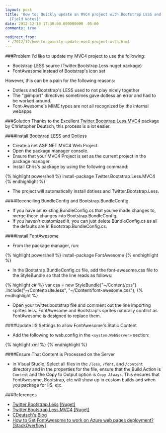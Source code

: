 ```yaml
---
layout: post
title: 'How to: Quickly update an MVC4 project with Bootstrap LESS and FontAwesome
  [Field Notes]'
date: 2012-12-10 17:30:00.000000000 -05:00
comments: true

redirect_from:
 - /2012/12/how-to-quickly-update-mvc4-project-with.html
---
```

###Problem
I'd like to update my MVC4 project to use the following:

* Bootstrap LESS source (Twitter.Bootstrap.Less nuget package)
* FontAwesome instead of Bootstrap's icon set

However, this can be a pain for the following reasons:

* Dotless and Bootstrap's LESS used to not play nicely together
* The "@import" directives sometimes gave dotless an error and had to be worked around.
* Font-Awesome's MIME types are not all recognized by the internal webapps

###Solution
Thanks to the Excellent [Twitter.Bootstrap.Less.MVC4](https://nuget.org/packages/Twitter.Bootstrap.Less.MVC4) package by Christopher Deutsch, this process is a lot easier.

####Install Bootstrap LESS and Dotless

* Create a net ASP.NET MVC4 Web Project.
* Open the package manager console.
* Ensure that your MVC4 Project is set as the current project in the package manager
* Install Chris's package by using the following command: 

{% highlight powershell %}
install-package Twitter.Bootstrap.Less.MVC4
{% endhighlight %}

* The project will automatically install dotless and Twitter.Bootstrap.Less.</ul>

####Reconciling BundleConfig and Bootstrap.BundleConfig

* If you have an existing BundleConfig.cs that you've made changes to, merge those changes into Bootstrap.BundleConfig.
* If you haven't customized it, you can just delete BundleConfig.cs as all the defaults are in Bootstrap.BundleConfig.cs.

####Install FontAwesome

* From the package manager, run: 

{% highlight powershell %}
install-package FontAwesome
{% endhighlight %}

* In the Bootstrap.BundleConfig.cs file, add the font-awesome.css file to the StyleBundle so that the line reads as follows:

{% highlight c# %}
var css = new StyleBundle("~/Content/css")
   .Include("~/Content/site.less", "~/Content/font-awesome.css");
{% endhighlight %}

* Open your twitter.bootstrap file and comment out the line importing sprites.less. FontAwesome and Bootstrap's sprites naturally conflict as FontAwesome is designed to replace them.

####Update IIS Settings to allow FontAwesome's Static Content
* Add the following to web.config in the `<system.WebServer>` section:

{% highlight xml %}
<staticContent>
       <remove fileExtension=".svg" />
       <remove fileExtension=".eot" />
       <remove fileExtension=".woff" />
       <mimeMap fileExtension=".svg" mimeType="image/svg+xml"  />
       <mimeMap fileExtension=".eot" mimeType="application/vnd.ms-fontobject" />
       <mimeMap fileExtension=".woff" mimeType="application/x-woff" />
</staticContent>
{% endhighlight %}

####Ensure That Content is Processed on the Server

* In Visual Studio, Select all files in the `/less`, `/font`, and `/content` directory and in the properties for the file, ensure that the Build Action is `Content` and the Copy to Output option is `Copy Always`. This ensures that FontAwesome, Bootstrap, etc will show up in custom builds and when you package for IIS, etc.

###References

* [Twitter.Bootstrap.Less](https://nuget.org/packages/Twitter.Bootstrap.Less) [[Nuget]](https://nuget.org/)
* [Twitter.Bootstrap.Less.MVC4](https://nuget.org/packages/Twitter.Bootstrap.Less.MVC4) [[Nuget]](https://nuget.org/)
* [CDeutsch's Blog](http://blog.cdeutsch.com/) 
* [How to Get FontAwesome to work on Azure web pages deployment?](http://stackoverflow.com/questions/13309138/how-to-get-fontawesome-to-work-on-an-azure-web-pages-deployment) [[StackOverflow]](http://stackoverflow.com/)
